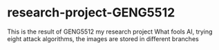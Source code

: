 # research-project-GENG5512
This is the result of GENG5512 my research project What fools AI, trying eight attack algorithms, the images are stored in different branches
